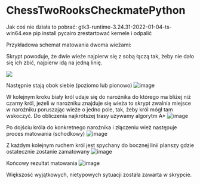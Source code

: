 # ChessTwoRooksCheckmatePython

Jak coś nie działa to pobrać:
gtk3-runtime-3.24.31-2022-01-04-ts-win64.exe
pip install pycairo
zrestartować kernele i odpalić

Przykładowa schemat matowania dwoma wieżami:
<p align="center">
  <p>
    Skrypt powoduje, że dwie wieże najpierw się z sobą łączą tak, żeby nie dało się ich zbić, najpierw idą na jedną linię.
  </p>
  <img src="https://github.com/KonraW/ChessTwoRooksCheckmatePython/assets/64143856/5cc8a23f-e5f0-43cb-a45b-4207851dfef6" />    
  <br />
</p>



Następnie stają obok siebie (poziomo lub pionowo)
![image](https://github.com/KonraW/ChessTwoRooksCheckmatePython/assets/64143856/63a1a226-f9a5-4228-b820-602d4b7eec7f)

W kolejnym kroku biały król udaje się do narożnika do którego ma bliżej niż czarny król, jeżeli w narożniku znajduje się wieża to skrypt zwalnia miejsce w narożniku poruszając wieże o jedno pole, tak, żeby król mógł tam wskoczyć.
Do obliczenia najkrótszej trasy używamy algorytm A*
![image](https://github.com/KonraW/ChessTwoRooksCheckmatePython/assets/64143856/50de2fa0-c93c-425b-8c20-42fffd5d8d06)

Po dojściu króla do konkretnego narożnika i złączeniu wież następuje proces matowania (schodkowy)
![image](https://github.com/KonraW/ChessTwoRooksCheckmatePython/assets/64143856/dbc57080-cf67-4b62-a6bc-8064d74b0a5f)

Z każdym kolejnym ruchem król jest spychany do bocznej linii planszy gdzie ostatecznie zostanie zamatowany
![image](https://github.com/KonraW/ChessTwoRooksCheckmatePython/assets/64143856/9a8fbdf5-d33b-4ec1-8b2a-30f32cfab306)

Końcowy rezultat matowania
![image](https://github.com/KonraW/ChessTwoRooksCheckmatePython/assets/64143856/948c7edf-8721-40f8-b9cc-0d71798f2b0b)

Większość wyjątkowych, nietypowych sytuacji została zawarta w skrypcie.

